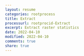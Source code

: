 ```yaml
---
layout: resume
categories: rootprocess
title: Extract
processurl: rootprocid-Extract
excerpt: Extract raster statistics
date: 2022-04-10
modified: 2022-04-10
comments: true
share: true
---
```


